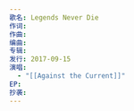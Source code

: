 ```yaml
---
歌名: Legends Never Die
作词: 
作曲: 
编曲: 
专辑: 
发行: 2017-09-15
演唱:
  - "[[Against the Current]]"
EP: 
抄袭:
---
```

